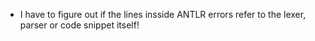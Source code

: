 * I have to figure out if the lines insside ANTLR errors refer to the lexer, parser or code snippet itself!